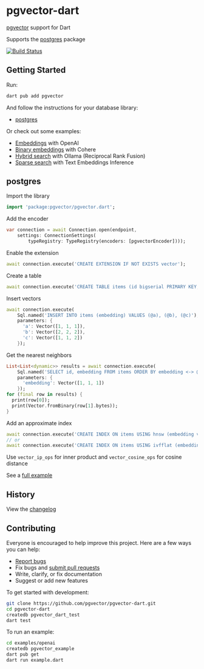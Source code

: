# pgvector-dart

[pgvector](https://github.com/pgvector/pgvector) support for Dart

Supports the [postgres](https://github.com/isoos/postgresql-dart) package

[![Build Status](https://github.com/pgvector/pgvector-dart/actions/workflows/build.yml/badge.svg)](https://github.com/pgvector/pgvector-dart/actions)

## Getting Started

Run:

```sh
dart pub add pgvector
```

And follow the instructions for your database library:

- [postgres](#postgres)

Or check out some examples:

- [Embeddings](https://github.com/pgvector/pgvector-dart/blob/master/examples/openai/example.dart) with OpenAI
- [Binary embeddings](https://github.com/pgvector/pgvector-dart/blob/master/examples/cohere/example.dart) with Cohere
- [Hybrid search](https://github.com/pgvector/pgvector-dart/blob/master/examples/hybrid/example.dart) with Ollama (Reciprocal Rank Fusion)
- [Sparse search](https://github.com/pgvector/pgvector-dart/blob/master/examples/sparse/example.dart) with Text Embeddings Inference

## postgres

Import the library

```dart
import 'package:pgvector/pgvector.dart';
```

Add the encoder

```dart
var connection = await Connection.open(endpoint,
    settings: ConnectionSettings(
        typeRegistry: TypeRegistry(encoders: [pgvectorEncoder])));
```

Enable the extension

```dart
await connection.execute('CREATE EXTENSION IF NOT EXISTS vector');
```

Create a table

```dart
await connection.execute('CREATE TABLE items (id bigserial PRIMARY KEY, embedding vector(3))');
```

Insert vectors

```dart
await connection.execute(
    Sql.named('INSERT INTO items (embedding) VALUES (@a), (@b), (@c)'),
    parameters: {
      'a': Vector([1, 1, 1]),
      'b': Vector([2, 2, 2]),
      'c': Vector([1, 1, 2])
    });
```

Get the nearest neighbors

```dart
List<List<dynamic>> results = await connection.execute(
    Sql.named('SELECT id, embedding FROM items ORDER BY embedding <-> @embedding LIMIT 5'),
    parameters: {
      'embedding': Vector([1, 1, 1])
    });
for (final row in results) {
  print(row[0]);
  print(Vector.fromBinary(row[1].bytes));
}
```

Add an approximate index

```dart
await connection.execute('CREATE INDEX ON items USING hnsw (embedding vector_l2_ops)');
// or
await connection.execute('CREATE INDEX ON items USING ivfflat (embedding vector_l2_ops) WITH (lists = 100)');
```

Use `vector_ip_ops` for inner product and `vector_cosine_ops` for cosine distance

See a [full example](test/postgres_test.dart)

## History

View the [changelog](https://github.com/pgvector/pgvector-dart/blob/master/CHANGELOG.md)

## Contributing

Everyone is encouraged to help improve this project. Here are a few ways you can help:

- [Report bugs](https://github.com/pgvector/pgvector-dart/issues)
- Fix bugs and [submit pull requests](https://github.com/pgvector/pgvector-dart/pulls)
- Write, clarify, or fix documentation
- Suggest or add new features

To get started with development:

```sh
git clone https://github.com/pgvector/pgvector-dart.git
cd pgvector-dart
createdb pgvector_dart_test
dart test
```

To run an example:

```sh
cd examples/openai
createdb pgvector_example
dart pub get
dart run example.dart
```
